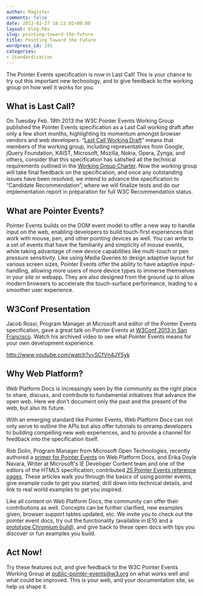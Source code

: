 ```yaml
---
author: Magister
comments: false
date: 2013-02-27 18:15:01+00:00
layout: blog.hbs
slug: pointing-toward-the-future
title: Pointing Toward the Future
wordpress_id: 191
categories:
- Standardization
---
```


The Pointer Events specification is now in Last Call! This is your chance to try out this important new technology, and to give feedback to the working group on how well it works for you.


## <!-- more -->What is Last Call?


On Tuesday Feb. 19th 2013 the W3C Pointer Events Working Group published the Pointer Events specification as a Last Call working draft after only a few short months, highlighting its momentum amongst browser vendors and web developers. “[Last Call Working Draft](http://www.w3.org/2005/10/Process-20051014/tr.html)” means that members of the working group, including representatives from Google, jQuery Foundation, KAIST, Microsoft, Mozilla, Nokia, Opera, Zynga, and others, consider that this specification has satisfied all the technical requirements outlined in the [Working Group Charter](http://www.w3.org/2012/pointerevents/charter/). Now the working group will take final feedback on the specification, and once any outstanding issues have been resolved, we intend to advance the specification to “Candidate Recommendation”, where we will finalize tests and do our implementation report in preparation for full W3C Recommendation status.


## What are Pointer Events?


Pointer Events builds on the DOM event model to offer a new way to handle input on the web, enabling developers to build touch-first experiences that work with mouse, pen, and other pointing devices as well. You can write to a set of events that have the familiarity and simplicity of mouse events, while taking advantage of new device capabilities like multi-touch or pen pressure sensitivity. Like using Media Queries to design adaptive layout for various screen sizes, Pointer Events offer the ability to have adaptive input-handling, allowing more users of more device types to immerse themselves in your site or webapp. They are also designed from the ground up to allow modern browsers to accelerate the touch-surface performance, leading to a smoother user experience.


## W3Conf Presentation


Jacob Rossi, Program Manager at Microsoft and editor of the Pointer Events specification, gave a great talk on Pointer Events at [W3Conf 2013 in San Francisco](http://www.w3.org/conf/2013sf/). Watch his archived video to see what Pointer Events means for your own development experience.

http://www.youtube.com/watch?v=SCfVn4JY5yk


## Why Web Platform?


Web Platform Docs is increasingly seen by the community as the right place to share, discuss, and contribute to fundamental initiatives that advance the open web. Here we don't document only the past and the present of the web, but also its future.

With an emerging standard like Pointer Events, Web Platform Docs can not only serve to outline the APIs but also offer tutorials to onramp developers to building compelling new web experiences, and to provide a channel for feedback into the specification itself.

Rob Dolin, Program Manager from Microsoft Open Technologies, recently authored a [primer for Pointer Events](http://docs.webplatform.org/wiki/concepts/PointerEvents) on Web Platform Docs, and Erika Doyle Navara, Writer at Microsoft's IE Developer Content team and one of the editors of the HTML5 specification, contributed [25 Pointer Events reference pages](http://docs.webplatform.org/wiki/dom/objects/PointerEvent). These articles walk you through the basics of using pointer events, give example code to get you started, drill down into technical details, and link to real world examples to get you inspired.

Like all content on Web Platform Docs, the community can offer their contributions as well. Concepts can be further clarified, new examples given, browser support tables updated, etc. We invite you to check out the pointer event docs, try out the functionality (available in IE10 and a [prototype Chromium build](http://appendto.com/blog/2013/02/prototype-chromium-build-with-support-for-ms-pointer-events/)), and give back to these open docs with tips you discover or fun examples you build.


## Act Now!


Try these features out, and give feedback to the W3C Pointer Events Working Group at [public-pointer-events@w3.org](mailto:public-pointer-events@w3.org) on what works well and what could be improved. This is your web, and your documentation site, so help us shape it.


